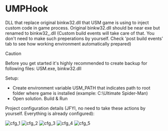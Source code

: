 # UMPHook

DLL that replace original binkw32.dll that USM game is using to inject custom code in game process. Original binkw32.dll should be near exe but renamed to binkw32_.dll 
(Custom build events will take care of that. You don't need to make such preperations by yourself. Check 'post build events' tab to see how working environment automatically prepared)

> [!CAUTION]
> Before you get started it's highly recommended to create backup for following files: USM.exe, binkw32.dll

Setup:
- Create environment variable USM_PATH that indicates path to root folder where game is installed (example: C:\Ultimate Spider-Man)
- Open solution. Build & Run

Project configuration details (JFYI, no need to take these actions by yourself. Everything is already configured):

![cfg_1](https://github.com/user-attachments/assets/b95ba562-e269-475b-939a-6ea350bfce34)
![cfg_2](https://github.com/user-attachments/assets/d279651a-2c20-4296-b316-84bd1629ee1b)
![cfg_3](https://github.com/user-attachments/assets/e68b39df-2bd8-4e10-8273-7934ebe4e936)
![cfg_4](https://github.com/user-attachments/assets/e67c429d-6462-4fb5-811a-23687ac3e621)
![cfg_5](https://github.com/user-attachments/assets/03f61870-61cb-4561-9acb-d360d6c98194)
